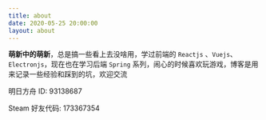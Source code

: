 ```yaml
---
title: about
date: 2020-05-25 20:00:00
layout: about
---
```


**萌新中的萌新**，总是搞一些看上去没啥用，学过前端的 `Reactjs` 、`Vuejs`、`Electronjs`，现在也在学习后端 `Spring` 系列，闹心的时候喜欢玩游戏，博客是用来记录一些经验和踩到的坑，欢迎交流

明日方舟 ID: 93138687

Steam 好友代码: 173367354

